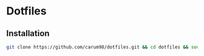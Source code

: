 # Dotfiles

## Installation

```bash
git clone https://github.com/carum98/dotfiles.git && cd dotfiles && source install.sh
```
